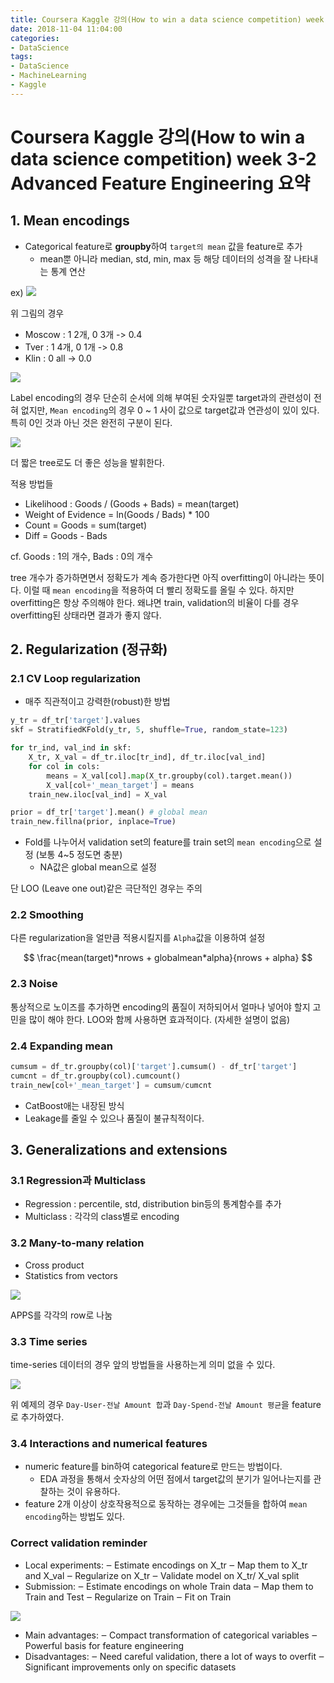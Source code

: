 ```yaml
---
title: Coursera Kaggle 강의(How to win a data science competition) week 3-2 Advanced Feature Engineering 요약
date: 2018-11-04 11:04:00
categories:
- DataScience
tags:
- DataScience
- MachineLearning
- Kaggle
---
```


# Coursera Kaggle 강의(How to win a data science competition) week 3-2 Advanced Feature Engineering 요약

## 1. Mean encodings

- Categorical feature로 **groupby**하여 `target의 mean` 값을 feature로 추가
  - mean뿐 아니라 median, std, min, max 등 해당 데이터의 성격을 잘 나타내는 통계 연산

ex)
![](https://raw.githubusercontent.com/DevStarSJ/Study/master/Blog/Kaggle/Coursera.competition/image/coursera.competition.03.15.png)

위 그림의 경우
- Moscow : 1 2개, 0 3개 -> 0.4
- Tver : 1 4개, 0 1개 -> 0.8
- Klin : 0 all -> 0.0

![](https://raw.githubusercontent.com/DevStarSJ/Study/master/Blog/Kaggle/Coursera.competition/image/coursera.competition.03.16.png)

Label encoding의 경우 단순히 순서에 의해 부여된 숫자일뿐 target과의 관련성이 전혀 없지만, `Mean encoding`의 경우 0 ~ 1 사이 값으로 target값과 연관성이 있이 있다. 특히 0인 것과 아닌 것은 완전히 구분이 된다.

![](https://raw.githubusercontent.com/DevStarSJ/Study/master/Blog/Kaggle/Coursera.competition/image/coursera.competition.03.17.png)

더 짧은 tree로도 더 좋은 성능을 발휘한다.

적용 방법들
- Likelihood : Goods / (Goods + Bads) = mean(target)
- Weight of Evidence = ln(Goods / Bads) * 100
- Count = Goods = sum(target)
- Diff = Goods - Bads

cf. Goods : 1의 개수, Bads : 0의 개수

tree 개수가 증가하면면서 정확도가 계속 증가한다면 아직 overfitting이 아니라는 뜻이다.
이럴 때 `mean encoding`을 적용하여 더 빨리 정확도를 올릴 수 있다.
하지만 overfitting은 항상 주의해야 한다.
왜냐면 train, validation의 비율이 다를 경우 overfitting된 상태라면 결과가 좋지 않다.

## 2. Regularization (정규화)

### 2.1 CV Loop regularization

- 매주 직관적이고 강력한(robust)한 방법

```python
y_tr = df_tr['target'].values
skf = StratifiedKFold(y_tr, 5, shuffle=True, random_state=123)

for tr_ind, val_ind in skf:
    X_tr, X_val = df_tr.iloc[tr_ind], df_tr.iloc[val_ind]
    for col in cols:
        means = X_val[col].map(X_tr.groupby(col).target.mean())
        X_val[col+'_mean_target'] = means
    train_new.iloc[val_ind] = X_val

prior = df_tr['target'].mean() # global mean
train_new.fillna(prior, inplace=True)
```
- Fold를 나누어서 validation set의 feature를 train set의 `mean encoding`으로 설정 (보통 4~5 정도면 충분)
  - NA값은 global mean으로 설정

단 LOO (Leave one out)같은 극단적인 경우는 주의

### 2.2 Smoothing

다른 regularization을 얼만큼 적용시킬지를 `Alpha`값을 이용하여 설정

$$ \frac{mean(target)*nrows + globalmean*alpha}{nrows + alpha} $$

### 2.3 Noise

통상적으로 노이즈를 추가하면 encoding의 품질이 저하되어서 얼마나 넣어야 할지 고민을 많이 해야 한다. LOO와 함께 사용하면 효과적이다. (자세한 설명이 없음)

### 2.4 Expanding mean

```python
cumsum = df_tr.groupby(col)['target'].cumsum() - df_tr['target']
cumcnt = df_tr.groupby(col).cumcount()
train_new[col+'_mean_target'] = cumsum/cumcnt
```
- CatBoost애는 내장된 방식
- Leakage를 줄일 수 있으나 품질이 불규칙적이다.

## 3. Generalizations and extensions

### 3.1 Regression과 Multiclass

- Regression : percentile, std, distribution bin등의 통계함수를 추가
- Multiclass : 각각의 class별로 encoding

### 3.2 Many-to-many relation

- Cross product
- Statistics from vectors

![](https://raw.githubusercontent.com/DevStarSJ/Study/master/Blog/Kaggle/Coursera.competition/image/coursera.competition.03.18.png)

APPS를 각각의 row로 나눔

### 3.3 Time series

time-series 데이터의 경우 앞의 방법들을 사용하는게 의미 없을 수 있다.

![](https://raw.githubusercontent.com/DevStarSJ/Study/master/Blog/Kaggle/Coursera.competition/image/coursera.competition.03.19.png)

위 예제의 경우 `Day-User-전날 Amount 합`과 `Day-Spend-전날 Amount 평균`을 feature로 추가하였다.

### 3.4 Interactions and numerical features

- numeric feature를 bin하여 categorical feature로 만드는 방법이다.
  - EDA 과정을 통해서 숫자상의 어떤 점에서 target값의 분기가 일어나는지를 관찰하는 것이 유용하다.
- feature 2개 이상이 상호작용적으로 동작하는 경우에는 그것들을 합하여 `mean encoding`하는 방법도 있다.


###  Correct validation reminder

- Local experiments:
  ‒ Estimate encodings on X_tr
  ‒ Map them to X_tr and X_val
  ‒ Regularize on X_tr
  ‒ Validate model on X_tr/ X_val split
- Submission:
  ‒ Estimate encodings on whole Train data
  ‒ Map them to Train and Test
  ‒ Regularize on Train
  ‒ Fit on Train

![](https://raw.githubusercontent.com/DevStarSJ/Study/master/Blog/Kaggle/Coursera.competition/image/coursera.competition.03.20.png)

- Main advantages:
  ‒ Compact transformation of categorical variables
  ‒ Powerful basis for feature engineering
- Disadvantages:
  ‒ Need careful validation, there a lot of ways to overfit
  ‒ Significant improvements only on specific datasets